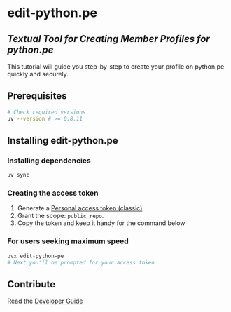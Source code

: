 # edit-python.pe

## *Textual Tool for Creating Member Profiles for python.pe*

This tutorial will guide you step-by-step to create your profile on python.pe
quickly and securely.

## Prerequisites

```bash
# Check required versions
uv --version # >= 0.8.11
```

## Installing edit-python.pe

### Installing dependencies

```bash
uv sync
```

### **Creating the access token**

1. Generate a [Personal access token
(classic)](https://github.com/settings/tokens).
2. Grant the scope: `public_repo`.
3. Copy the token and keep it handy for the command below

### **For users seeking maximum speed**

```bash
uvx edit-python-pe  
# Next you'll be prompted for your access token
```

## Contribute

Read the [Developer
Guide](https://github.com/python.pe/edit-python.pe/blob/main/CONTRIBUTING.md)

